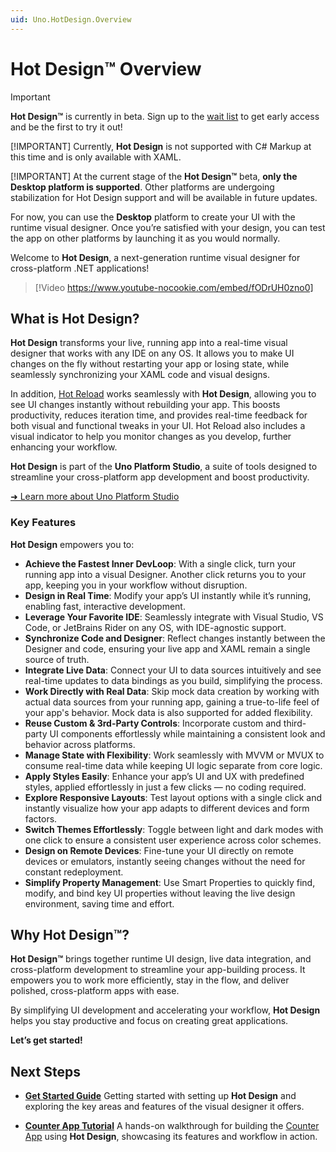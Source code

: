 ```yaml
---
uid: Uno.HotDesign.Overview
---
```


# Hot Design™ Overview

> [!IMPORTANT]
> **Hot Design™** is currently in beta. Sign up to the [wait list](https://platform.uno/waitlist/) to get early access and be the first to try it out!
>
> [!IMPORTANT]
> Currently, **Hot Design** is not supported with C# Markup at this time and is only available with XAML.
>
> [!IMPORTANT]
> At the current stage of the **Hot Design™** beta, **only the Desktop platform is supported**. Other platforms are undergoing stabilization for Hot Design support and will be available in future updates.
>
> For now, you can use the **Desktop** platform to create your UI with the runtime visual designer. Once you’re satisfied with your design, you can test the app on other platforms by launching it as you would normally.

Welcome to **Hot Design**, a next-generation runtime visual designer for cross-platform .NET applications!

> [!Video https://www.youtube-nocookie.com/embed/fODrUH0zno0]

## What is Hot Design?

**Hot Design** transforms your live, running app into a real-time visual designer that works with any IDE on any OS. It allows you to make UI changes on the fly without restarting your app or losing state, while seamlessly synchronizing your XAML code and visual designs.

In addition, [Hot Reload](xref:Uno.Features.HotReload) works seamlessly with **Hot Design**, allowing you to see UI changes instantly without rebuilding your app. This boosts productivity, reduces iteration time, and provides real-time feedback for both visual and functional tweaks in your UI. Hot Reload also includes a visual indicator to help you monitor changes as you develop, further enhancing your workflow.

**Hot Design** is part of the **Uno Platform Studio**, a suite of tools designed to streamline your cross-platform app development and boost productivity.

[➜ Learn more about Uno Platform Studio](xref:Uno.Platform.Studio.Overview)

### Key Features

**Hot Design** empowers you to:

- **Achieve the Fastest Inner DevLoop**: With a single click, turn your running app into a visual Designer. Another click returns you to your app, keeping you in your workflow without disruption.
- **Design in Real Time**: Modify your app’s UI instantly while it’s running, enabling fast, interactive development.
- **Leverage Your Favorite IDE**: Seamlessly integrate with Visual Studio, VS Code, or JetBrains Rider on any OS, with IDE-agnostic support.
- **Synchronize Code and Designer**: Reflect changes instantly between the Designer and code, ensuring your live app and XAML remain a single source of truth.
- **Integrate Live Data**: Connect your UI to data sources intuitively and see real-time updates to data bindings as you build, simplifying the process.
- **Work Directly with Real Data**: Skip mock data creation by working with actual data sources from your running app, gaining a true-to-life feel of your app's behavior. Mock data is also supported for added flexibility.
- **Reuse Custom & 3rd-Party Controls**: Incorporate custom and third-party UI components effortlessly while maintaining a consistent look and behavior across platforms.
- **Manage State with Flexibility**: Work seamlessly with MVVM or MVUX to consume real-time data while keeping UI logic separate from core logic.
- **Apply Styles Easily**: Enhance your app’s UI and UX with predefined styles, applied effortlessly in just a few clicks — no coding required.
- **Explore Responsive Layouts**: Test layout options with a single click and instantly visualize how your app adapts to different devices and form factors.
- **Switch Themes Effortlessly**: Toggle between light and dark modes with one click to ensure a consistent user experience across color schemes.
- **Design on Remote Devices**: Fine-tune your UI directly on remote devices or emulators, instantly seeing changes without the need for constant redeployment.
- **Simplify Property Management**: Use Smart Properties to quickly find, modify, and bind key UI properties without leaving the live design environment, saving time and effort.

## Why Hot Design™?

**Hot Design™** brings together runtime UI design, live data integration, and cross-platform development to streamline your app-building process. It empowers you to work more efficiently, stay in the flow, and deliver polished, cross-platform apps with ease.

By simplifying UI development and accelerating your workflow, **Hot Design** helps you stay productive and focus on creating great applications.

**Let’s get started!**

## Next Steps

- **[Get Started Guide](xref:Uno.HotDesign.GetStarted.Guide)**
  Getting started with setting up **Hot Design** and exploring the key areas and features of the visual designer it offers.

- **[Counter App Tutorial](xref:Uno.HotDesign.GetStarted.CounterTutorial)**
  A hands-on walkthrough for building the [Counter App](xref:Uno.Workshop.Counter) using **Hot Design**, showcasing its features and workflow in action.

